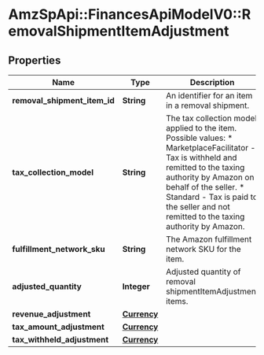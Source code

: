 # AmzSpApi::FinancesApiModelV0::RemovalShipmentItemAdjustment

## Properties
Name | Type | Description | Notes
------------ | ------------- | ------------- | -------------
**removal_shipment_item_id** | **String** | An identifier for an item in a removal shipment. | [optional] 
**tax_collection_model** | **String** | The tax collection model applied to the item.  Possible values:  * MarketplaceFacilitator - Tax is withheld and remitted to the taxing authority by Amazon on behalf of the seller.  * Standard - Tax is paid to the seller and not remitted to the taxing authority by Amazon. | [optional] 
**fulfillment_network_sku** | **String** | The Amazon fulfillment network SKU for the item. | [optional] 
**adjusted_quantity** | **Integer** | Adjusted quantity of removal shipmentItemAdjustment items. | [optional] 
**revenue_adjustment** | [**Currency**](Currency.md) |  | [optional] 
**tax_amount_adjustment** | [**Currency**](Currency.md) |  | [optional] 
**tax_withheld_adjustment** | [**Currency**](Currency.md) |  | [optional] 


